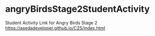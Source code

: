 # angryBirdsStage2StudentActivity
Student Activity Link for Angry Birds Stage 2
https://asedadeveloper.github.io/C25/index.html
